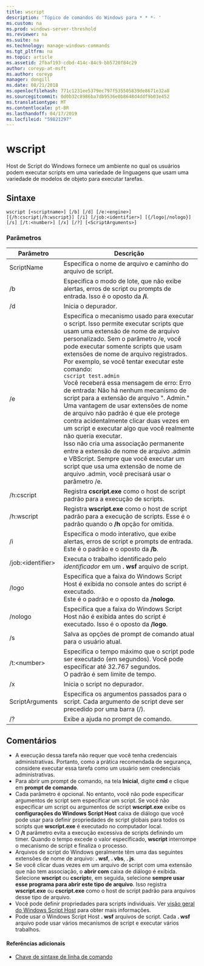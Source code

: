 ```yaml
---
title: wscript
description: 'Tópico de comandos do Windows para * * *- '
ms.custom: na
ms.prod: windows-server-threshold
ms.reviewer: na
ms.suite: na
ms.technology: manage-windows-commands
ms.tgt_pltfrm: na
ms.topic: article
ms.assetid: 2fbaf193-cdbd-414c-84c9-bb5720f84c29
author: coreyp-at-msft
ms.author: coreyp
manager: dongill
ms.date: 08/21/2018
ms.openlocfilehash: 771c1231ee5379ec797f535505839de8671e32a8
ms.sourcegitcommit: 0d0b32c8986ba7db9536e0b8648d4ddf9b03e452
ms.translationtype: MT
ms.contentlocale: pt-BR
ms.lasthandoff: 04/17/2019
ms.locfileid: "59821297"
---
```

# <a name="wscript"></a>wscript



Host de Script do Windows fornece um ambiente no qual os usuários podem executar scripts em uma variedade de linguagens que usam uma variedade de modelos de objeto para executar tarefas.

## <a name="syntax"></a>Sintaxe

```
wscript [<scriptname>] [/b] [/d] [/e:<engine>] [{/h:cscript|/h:wscript}] [/i] [/job:<identifier>] [{/logo|/nologo}] [/s] [/t:<number>] [/x] [/?] [<ScriptArguments>]
```

### <a name="parameters"></a>Parâmetros

|Parâmetro|Descrição|
|---------|-----------|
|ScriptName|Especifica o nome de arquivo e caminho do arquivo de script.|
|/b|Especifica o modo de lote, que não exibe alertas, erros de script ou prompts de entrada. Isso é o oposto da **/i**.|
|/d|Inicia o depurador.|
|/e|Especifica o mecanismo usado para executar o script. Isso permite executar scripts que usam uma extensão de nome de arquivo personalizado. Sem o parâmetro /e, você pode executar somente scripts que usam extensões de nome de arquivo registrados. Por exemplo, se você tentar executar este comando:<br>```cscript test.admin```<br>Você receberá essa mensagem de erro: Erro de entrada: Não há nenhum mecanismo de script para a extensão de arquivo ". Admin."<br>Uma vantagem de usar extensões de nome de arquivo não padrão é que ele protege contra acidentalmente clicar duas vezes em um script e executar algo que você realmente não queria executar. <br>Isso não cria uma associação permanente entre a extensão de nome de arquivo .admin e VBScript. Sempre que você executar um script que usa uma extensão de nome de arquivo .admin, você precisará usar o parâmetro /e.|
|/h:cscript|Registra **cscript.exe** como o host de script padrão para a execução de scripts.|
|/h:wscript|Registra **wscript.exe** como o host de script padrão para a execução de scripts. Esse é o padrão quando o **/h** opção for omitida.|
|/i|Especifica o modo interativo, que exibe alertas, erros de script e prompts de entrada.</br>Este é o padrão e o oposto da **/b**.|
|/job:\<identifier>|Executa o trabalho identificado pelo *identificador* em um **. wsf** arquivo de script.|
|/logo|Especifica que a faixa do Windows Script Host é exibida no console antes do script é executado.</br>Este é o padrão e o oposto da **/nologo**.|
|/nologo|Especifica que a faixa do Windows Script Host não é exibida antes do script é executado. Isso é o oposto da **/logo**.|
|/s|Salva as opções de prompt de comando atual para o usuário atual.|
|/t:\<number>|Especifica o tempo máximo que o script pode ser executado (em segundos). Você pode especificar até 32.767 segundos.</br>O padrão é sem limite de tempo.|
|/x|Inicia o script no depurador.|
|ScriptArguments|Especifica os argumentos passados para o script. Cada argumento de script deve ser precedido por uma barra (/).|
|/?|Exibe a ajuda no prompt de comando.|

## <a name="remarks"></a>Comentários

-   A execução dessa tarefa não requer que você tenha credenciais administrativas. Portanto, como a prática recomendada de segurança, considere executar essa tarefa como um usuário sem credenciais administrativas.
-   Para abrir um prompt de comando, na tela **Inicial**, digite **cmd** e clique em **prompt de comando**.
-   Cada parâmetro é opcional. No entanto, você não pode especificar argumentos de script sem especificar um script. Se você não especificar um script ou argumentos de script **wscript.exe** exibe os **configurações do Windows Script Host** caixa de diálogo que você pode usar para definir propriedades de script globais para todos os scripts que **wscript.exe** é executado no computador local.
-   O **/t** parâmetro evita a execução excessiva de scripts definindo um timer. Quando o tempo excede o valor especificado, **wscript** interrompe o mecanismo de script e finaliza o processo.
-   Arquivos de script do Windows geralmente têm uma das seguintes extensões de nome de arquivo: **. wsf**, **. vbs**, **. js**.
-   Se você clicar duas vezes em um arquivo de script com uma extensão que não tem associação, o **abrir com** caixa de diálogo é exibida. Selecione **wscript** ou **cscript**e, em seguida, selecione **sempre usar esse programa para abrir este tipo de arquivo**. Isso registra **wscript.exe** ou **cscript.exe** como o host de script padrão para arquivos desse tipo de arquivo.
-   Você pode definir propriedades para scripts individuais. Ver [visão geral do Windows Script Host](https://technet.microsoft.com/library/cc738350(v=ws.10).aspx) para obter mais informações.
-   Pode usar o Windows Script Host **. wsf** arquivos de script. Cada **. wsf** arquivo pode usar vários mecanismos de script e executar vários trabalhos.

#### <a name="additional-references"></a>Referências adicionais

-   [Chave de sintaxe de linha de comando](command-line-syntax-key.md)
